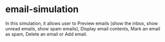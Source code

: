 # email-simulation
In this simulation, it allows user to Preview emails (show the inbox, show unread emails, show spam emails), Display email contents, Mark an email as spam, Delete an email or Add email.
